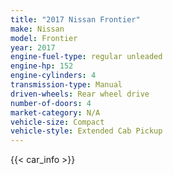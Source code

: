 ```yaml
---
title: "2017 Nissan Frontier"
make: Nissan
model: Frontier
year: 2017
engine-fuel-type: regular unleaded
engine-hp: 152
engine-cylinders: 4
transmission-type: Manual
driven-wheels: Rear wheel drive
number-of-doors: 4
market-category: N/A
vehicle-size: Compact
vehicle-style: Extended Cab Pickup
---
```


{{< car_info >}}
